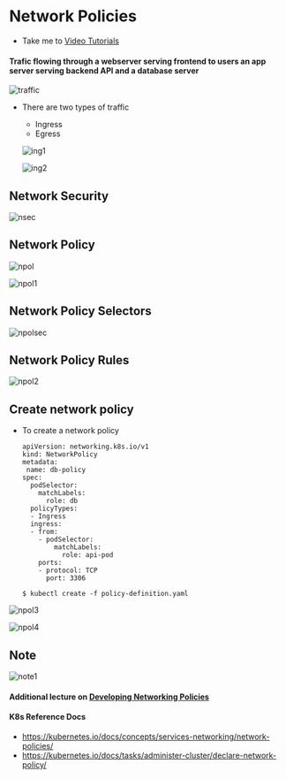 # Network Policies
  - Take me to [Video Tutorials](https://kodekloud.com/topic/network-policies-3/)
  
#### Trafic flowing through a webserver serving frontend to users an app server serving backend API and a database server

  ![traffic](traffic_CKA.PNG)
  
- There are two types of traffic
  - Ingress
  - Egress
  
   ![ing1](ing1_CKA.PNG)
  
   ![ing2](ing2_CKA.PNG)
  
## Network Security

  ![nsec](nsec_CKA.PNG)
  
## Network Policy

  ![npol](npol_CKA.PNG)
  
  ![npol1](npol1_CKA.PNG)
  
## Network Policy Selectors
  
  ![npolsec](npolsec_CKA.PNG)
  
## Network Policy Rules

  ![npol2](npol2_CKA.PNG)
  
## Create network policy
 
- To create a network policy
  ```
  apiVersion: networking.k8s.io/v1
  kind: NetworkPolicy
  metadata:
   name: db-policy
  spec:
    podSelector:
      matchLabels:
        role: db
    policyTypes:
    - Ingress
    ingress:
    - from:
      - podSelector:
          matchLabels:
            role: api-pod
      ports:
      - protocol: TCP
        port: 3306
  ```
  
  ```
  $ kubectl create -f policy-definition.yaml
  ```
  
 ![npol3](npol3_CKA.PNG)
 
 ![npol4](npol4_CKA.PNG)
  
## Note
 
 ![note1](note1_CKA.PNG)
 
#### Additional lecture on [Developing Networking Policies](https://kodekloud.com/topic/developing-network-policies/)

#### K8s Reference Docs
- https://kubernetes.io/docs/concepts/services-networking/network-policies/
- https://kubernetes.io/docs/tasks/administer-cluster/declare-network-policy/
 
  
  
  
  
